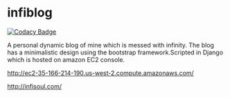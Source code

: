 # infiblog

[![Codacy Badge](https://api.codacy.com/project/badge/Grade/448b89570cef4a53a1574ee16b1884ac)](https://www.codacy.com/app/RajuKoushik/infiblog?utm_source=github.com&utm_medium=referral&utm_content=RajuKoushik/infiblog&utm_campaign=badger)

A personal dynamic blog of mine which is messed with infinity. The blog has a minimalistic design using the bootstrap framework.Scripted in Django which is hosted on amazon EC2 console.
 
 http://ec2-35-166-214-190.us-west-2.compute.amazonaws.com/
 
 http://infisoul.com/

